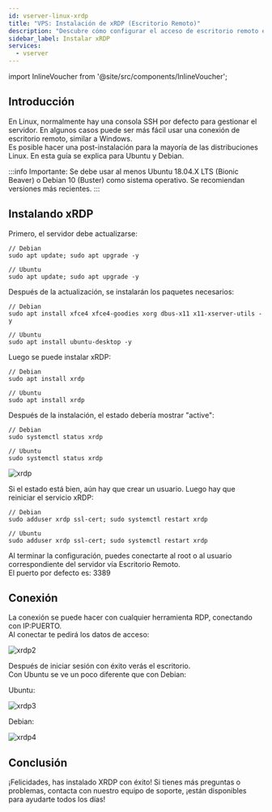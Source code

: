 ```yaml
---
id: vserver-linux-xrdp
title: "VPS: Instalación de xRDP (Escritorio Remoto)"
description: "Descubre cómo configurar el acceso de escritorio remoto en servidores Ubuntu y Debian para una gestión y control más fácil → Aprende más ahora"
sidebar_label: Instalar xRDP
services:
  - vserver
---
```


import InlineVoucher from '@site/src/components/InlineVoucher';

## Introducción

En Linux, normalmente hay una consola SSH por defecto para gestionar el servidor. En algunos casos puede ser más fácil usar una conexión de escritorio remoto, similar a Windows.  
Es posible hacer una post-instalación para la mayoría de las distribuciones Linux. En esta guía se explica para Ubuntu y Debian.  
<InlineVoucher />

:::info
Importante: Se debe usar al menos Ubuntu 18.04.X LTS (Bionic Beaver) o Debian 10 (Buster) como sistema operativo. Se recomiendan versiones más recientes. 
:::

## Instalando xRDP

Primero, el servidor debe actualizarse: 
```
// Debian
sudo apt update; sudo apt upgrade -y

// Ubuntu
sudo apt update; sudo apt upgrade -y
```

Después de la actualización, se instalarán los paquetes necesarios: 
```
// Debian
sudo apt install xfce4 xfce4-goodies xorg dbus-x11 x11-xserver-utils -y

// Ubuntu
sudo apt install ubuntu-desktop -y
```

Luego se puede instalar xRDP: 
```
// Debian
sudo apt install xrdp

// Ubuntu
sudo apt install xrdp
```

Después de la instalación, el estado debería mostrar "active": 
```
// Debian
sudo systemctl status xrdp

// Ubuntu
sudo systemctl status xrdp
```
![xrdp](https://screensaver01.zap-hosting.com/index.php/s/P3G4ztqbYjZZMGR/preview)

Si el estado está bien, aún hay que crear un usuario. Luego hay que reiniciar el servicio xRDP: 
```
// Debian
sudo adduser xrdp ssl-cert; sudo systemctl restart xrdp

// Ubuntu
sudo adduser xrdp ssl-cert; sudo systemctl restart xrdp
```

Al terminar la configuración, puedes conectarte al root o al usuario correspondiente del servidor vía Escritorio Remoto.  
El puerto por defecto es: 3389

## Conexión

La conexión se puede hacer con cualquier herramienta RDP, conectando con IP:PUERTO.  
Al conectar te pedirá los datos de acceso: 

![xrdp2](https://screensaver01.zap-hosting.com/index.php/s/GHzrDz6Ct3TGDN2/preview)

Después de iniciar sesión con éxito verás el escritorio.  
Con Ubuntu se ve un poco diferente que con Debian:

Ubuntu: 

![xrdp3](https://screensaver01.zap-hosting.com/index.php/s/tgkAEyQxXnrk3Qr/preview)

Debian: 

![xrdp4](https://screensaver01.zap-hosting.com/index.php/s/gtxmQcPACEZJce7/preview)


## Conclusión

¡Felicidades, has instalado XRDP con éxito! Si tienes más preguntas o problemas, contacta con nuestro equipo de soporte, ¡están disponibles para ayudarte todos los días! 

<InlineVoucher />